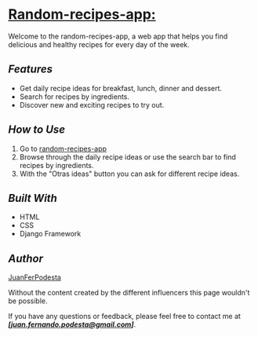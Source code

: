 # <u>Random-recipes-app:</u>

Welcome to the random-recipes-app, a web app that helps you find delicious and healthy recipes for every day of the week.

## ***Features***
- Get daily recipe ideas for breakfast, lunch, dinner and dessert.
- Search for recipes by ingredients.
- Discover new and exciting recipes to try out.

## ***How to Use***
1. Go to [random-recipes-app](https://random-recipes-app-production.up.railway.app/)
2. Browse through the daily recipe ideas or use the search bar to find recipes by ingredients.
3. With the "Otras ideas" button you can ask for different recipe ideas.

## ***Built With***
- HTML
- CSS
- Django Framework

## ***Author***
[JuanFerPodesta](https://github.com/JuanFerPodesta)

Without the content created by the different influencers this page wouldn't be possible.

If you have any questions or feedback, please feel free to contact me at ***[juan.fernando.podesta@gmail.com]***.